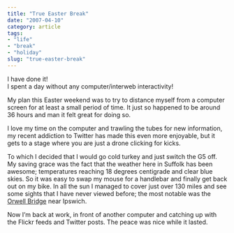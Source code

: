 ```yaml
---
title: "True Easter Break"
date: "2007-04-10"
category: article
tags:
- "life"
- "break"
- "holiday"
slug: "true-easter-break"
---
```


I have done it!  
I spent a day without any computer/interweb interactivity!

My plan this Easter weekend was to try to distance myself from a computer screen for at least a small period of time. It just so happened to be around 36 hours and man it felt great for doing so.

I love my time on the computer and trawling the tubes for new information, my recent addiction to Twitter has made this even more enjoyable, but it gets to a stage where you are just a drone clicking for kicks.

To which I decided that I would go cold turkey and just switch the G5 off. My saving grace was the fact that the weather here in Suffolk has been awesome; temperatures reaching 18 degrees centigrade and clear blue skies. So it was easy to swap my mouse for a handlebar and finally get back out on my bike. In all the sun I managed to cover just over 130 miles and see some sights that I have never viewed before; the most notable was the [Orwell Bridge](https://farm1.static.flickr.com/176/453877777_7f03a47049.jpg) near Ipswich.

Now I’m back at work, in front of another computer and catching up with the Flickr feeds and Twitter posts. The peace was nice while it lasted.
